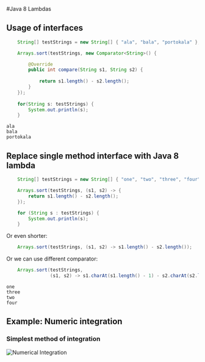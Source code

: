 #Java 8 Lambdas

## Usage of interfaces

```java
	String[] testStrings = new String[] { "ala", "bala", "portokala" };

	Arrays.sort(testStrings, new Comparator<String>() {

		@Override
		public int compare(String s1, String s2) {
			
			return s1.length() - s2.length();
		}
	});
	
	for(String s: testStrings) {
		System.out.println(s);
	}

```

```
ala
bala
portokala
```

## Replace single method interface with Java 8 lambda

```java
	String[] testStrings = new String[] { "one", "two", "three", "four" };

	Arrays.sort(testStrings, (s1, s2) -> {
		return s1.length() - s2.length();
	});

	for (String s : testStrings) {
		System.out.println(s);
	}
```

Or even shorter:

```java
	Arrays.sort(testStrings, (s1, s2) -> s1.length() - s2.length());
```
 
Or we can use different comparator:

```java
	Arrays.sort(testStrings, 
				(s1, s2) -> s1.charAt(s1.length() - 1) - s2.charAt(s2.length() - 1));

```

```
one
three
two
four
```

## Example: Numeric integration

### Simplest method of integration

![Numerical Integration](https://en.wikipedia.org/wiki/File:Integration_rectangle.svg)

